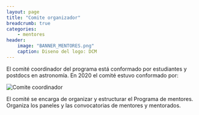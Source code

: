 ```yaml
---
layout: page
title: "Comite organizador"
breadcrumb: true
categories:
    - mentores
header: 
    image: "BANNER_MENTORES.png"
    caption: Diseno del logo: DCM
---
```


El comité coordinador del programa está conformado por estudiantes y postdocs en
astronomía. En 2020 el comité estuvo conformado por: 

![Comite coordinador](../../images/comite_mentores.png)


El comité se encarga de organizar y estructurar el Programa de mentores. Organiza los
paneles y las convocatorias de mentores y mentorados. 


 








